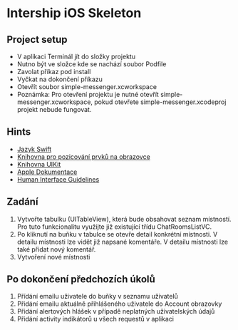 # Intership iOS Skeleton

## Project setup
-   V aplikaci Terminál jít do složky projektu
-   Nutno být ve složce kde se nachází soubor Podfile
-   Zavolat příkaz pod install 
-   Vyčkat na dokončení příkazu
-   Otevřít soubor simple-messenger.xcworkspace
-   Poznámka: Pro otevření projektu je nutné otevřít simple-messenger.xcworkspace, pokud otevřete simple-messenger.xcodeproj projekt nebude fungovat.

## Hints
-   [Jazyk Swift](https://docs.swift.org/swift-book/GuidedTour/GuidedTour.html#//apple_ref/doc/uid/TP40014097-CH2-ID1)
-   [Knihovna pro pozicování prvků na obrazovce](http://snapkit.io/docs/)
-   [Knihovna UIKit](https://developer.apple.com/documentation/uikit)
-   [Apple Dokumentace](https://developer.apple.com/documentation/technologies)
-   [Human Interface Guidelines](https://developer.apple.com/design/human-interface-guidelines/ios/overview/themes/)

## Zadání
1. Vytvořte tabulku (UITableView), která bude obsahovat seznam místností. Pro tuto funkcionalitu využijte již existující třídu ChatRoomsListVC.
2. Po kliknutí na buňku v tabulce se otevře detail konkrétní místnosti. V detailu místnosti lze vidět již napsané komentáře. 
   V detailu místnosti lze také přidat nový komentář.
3. Vytvoření nové místnosti
   
   
## Po dokončení předchozích úkolů
1. Přídání emailu uživatele do buňky v seznamu uživatelů
2. Přidání emailu aktuálně přihlášeného uživatele do Account obrazovky
3. Přidání alertových hlášek v případě neplatných uživatelských údajů
4. Přidání activity indikátorů u všech requestů v aplikaci
